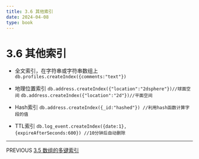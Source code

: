 ```yaml
---
title: 3.6 其他索引
date: 2024-04-08
type: book
---
```

# 3.6 其他索引
- 全文索引，在字符串或字符串数组上
`db.profiles.createIndex({comments:"text"})`

- 地理位置索引
`db.address.createIndex({"location":"2dsphere"})//球面空间`	
`db.address.createIndex({"location":"2d"})//平面空间`

- Hash索引
`db.address.createIndex({_id:"hashed"}) //利用hash函数计算字段的值`

- TTL索引
`db.log_event.createIndex({date:1},{expireAfterSeconds:600}) //10分钟后自动删除`

---
PREVIOUS
[3.5 数组的多键索引](https://github.com/pipipanini/starter-hugo-academic/blob/main/content/courses/BigDataStorage/chapter3/3.5%20%E6%95%B0%E7%BB%84%E7%9A%84%E5%A4%9A%E9%94%AE%E7%B4%A2%E5%BC%95.md)
